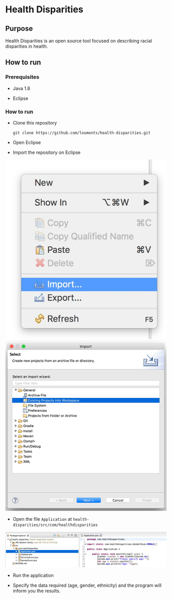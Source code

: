 # Health Disparities

## Purpose

Health Disparities is an open source tool focused on describing racial disparities in health. 

## How to run

### Prerequisites

- Java 1.8

- Eclipse

### How to run 

- Clone this repository
	```
	git clone https://github.com/loumonts/health-disparities.git
	```

- Open Eclipse

- Import the repository on Eclipse

![alt text](import.jpeg)
![alt text](import2.jpeg)



- Open the file `Application` at `health-disparities/src/com/healthdisparities`

![alt text](open.jpeg)



- Run the application

- Specify the data required (age, gender, ethnicity) and the program will inform you the results.